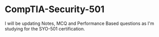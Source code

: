 # CompTIA-Security-501

I will be updating Notes, MCQ and Performance Based questions as I'm studying for the SYO-501 certification.
